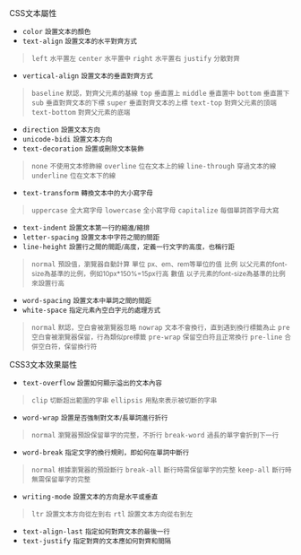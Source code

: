 CSS文本屬性
- `color` <small>設置文本的顏色</small>
- `text-align` <small>設置文本的水平對齊方式</small>

>`left` <small>水平置左</small>
>`center` <small>水平置中</small>
>`right` <small>水平置右</small>
>`justify` <small>分散對齊</small>
- `vertical-align` <small>設置文本的垂直對齊方式</small>

>`baseline` <small>默認，對齊父元素的基線</small>
>`top` <small>垂直置上</small>
>`middle` <small>垂直置中</small>
>`bottom` <small>垂直置下</small>
>`sub` <small>垂直對齊文本的下標</small>
>`super` <small>垂直對齊文本的上標</small>
>`text-top` <small>對齊父元素的頂端</small>
>`text-bottom` <small>對齊父元素的底端</small>
- `direction` <small>設置文本方向</small>
- `unicode-bidi` <small>設置文本方向</small>
- `text-decoration` <small>設置或刪除文本裝飾</small>

>`none` <small>不使用文本修飾線</small>
>`overline` <small>位在文本上的線</small>
>`line-through` <small>穿過文本的線</small>
>`underline` <small>位在文本下的線</small>
- `text-transform` <small>轉換文本中的大小寫字母</small>

>`uppercase` <small>全大寫字母</small>
>`lowercase` <small>全小寫字母</small>
>`capitalize` <small>每個單詞首字母大寫</small>
- `text-indent` <small>設置文本第一行的縮進/縮排</small>
- `letter-spacing` <small>設置文本中字符之間的間距</small>
- `line-height` <small>設置行之間的間距/高度，定義一行文字的高度，也稱行距</small>

>`normal` <small>預設值，瀏覽器自動計算</small>
>`單位` <small>px、em、rem等單位的值</small>
>`比例` <small>以父元素的font-size為基準的比例，例如10px*150%=15px行高</small>
>`數值` <small>以子元素的font-size為基準的比例來設置行高</small>
- `word-spacing` <small>設置文本中單詞之間的間距</small>
- `white-space` <small>指定元素內空白字元的處理方式</small>

>`normal` <small>默認，空白會被瀏覽器忽略</small>
>`nowrap` <small>文本不會換行，直到遇到換行標籤為止</small>
>`pre` <small>空白會被瀏覽器保留，行為類似pre標籤</small>
>`pre-wrap` <small>保留空白符且正常換行</small>
>`pre-line` <small>合併空白符，保留換行符</small>

CSS3文本效果屬性
- `text-overflow` <small>設置如何顯示溢出的文本內容</small>

>`clip` <small>切斷超出範圍的字串</small>
>`ellipsis` <small>用點來表示被切斷的字串</small>
- `word-wrap`	<small>設置是否強制對文本/長單詞進行折行</small>

>`normal` <small>瀏覽器預設保留單字的完整，不折行</small>
>`break-word` <small>過長的單字會折到下一行</small>
- `word-break` <small>指定文字的換行規則，即如何在單詞中斷行</small>

>`normal` <small>根據瀏覽器的預設斷行</small>
>`break-all` <small>斷行時需保留單字的完整</small>
>`keep-all` <small>斷行時無需保留單字的完整</small>
- `writing-mode` <small>設置文本的方向是水平或垂直</small>

>`ltr` <small>設置文本方向從左到右</small>
>`rtl` <small>設置文本方向從右到左</small>
- `text-align-last` <small>指定如何對齊文本的最後一行</small>
- `text-justify` <small>指定對齊的文本應如何對齊和間隔</small>